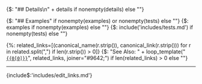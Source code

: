 {$: "## Details\n" + details if nonempty(details) else ""}

{$: "## Examples" if nonempty(examples) or nonempty(tests) else ""}
{$: examples if nonempty(examples) else ""}
{$: include('includes/tests.md') if nonempty(tests) else ""}

{%: related_links=[(canonical_name(r.strip()), canonical_link(r.strip())) for r in related.split(",") if len(r.strip()) > 0]}
{$: "See Also: " + loop_template("[`{{0[0]}}`]({{0[1]}})", related_links, joiner="<span>#9642;</span>") if len(related_links) > 0 else ""}

---

{include$:'includes/edit_links.md'}